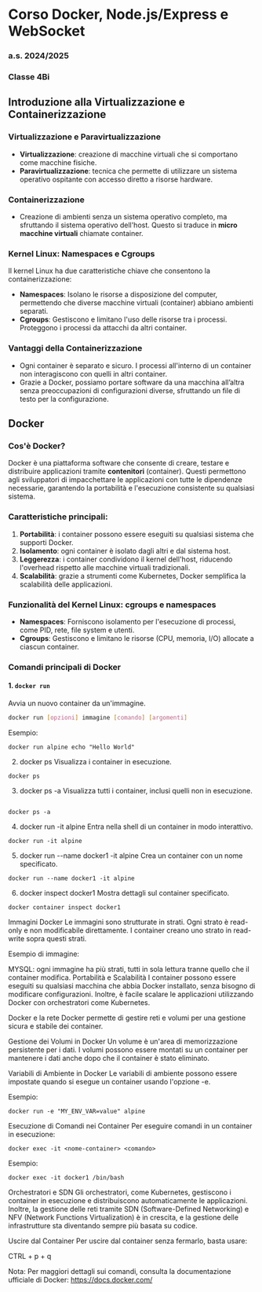 # Corso Docker, Node.js/Express e WebSocket
### a.s. 2024/2025
### Classe 4Bi

## Introduzione alla Virtualizzazione e Containerizzazione

### Virtualizzazione e Paravirtualizzazione

- **Virtualizzazione**: creazione di macchine virtuali che si comportano come macchine fisiche.
- **Paravirtualizzazione**: tecnica che permette di utilizzare un sistema operativo ospitante con accesso diretto a risorse hardware.

### Containerizzazione
- Creazione di ambienti senza un sistema operativo completo, ma sfruttando il sistema operativo dell'host. Questo si traduce in **micro macchine virtuali** chiamate container.

### Kernel Linux: Namespaces e Cgroups

Il kernel Linux ha due caratteristiche chiave che consentono la containerizzazione:
- **Namespaces**: Isolano le risorse a disposizione del computer, permettendo che diverse macchine virtuali (container) abbiano ambienti separati.
- **Cgroups**: Gestiscono e limitano l'uso delle risorse tra i processi. Proteggono i processi da attacchi da altri container.

### Vantaggi della Containerizzazione
- Ogni container è separato e sicuro. I processi all'interno di un container non interagiscono con quelli in altri container.
- Grazie a Docker, possiamo portare software da una macchina all’altra senza preoccupazioni di configurazioni diverse, sfruttando un file di testo per la configurazione.

## Docker

### Cos'è Docker?
Docker è una piattaforma software che consente di creare, testare e distribuire applicazioni tramite **contenitori** (container). Questi permettono agli sviluppatori di impacchettare le applicazioni con tutte le dipendenze necessarie, garantendo la portabilità e l'esecuzione consistente su qualsiasi sistema.

### Caratteristiche principali:
1. **Portabilità**: i container possono essere eseguiti su qualsiasi sistema che supporti Docker.
2. **Isolamento**: ogni container è isolato dagli altri e dal sistema host.
3. **Leggerezza**: i container condividono il kernel dell'host, riducendo l'overhead rispetto alle macchine virtuali tradizionali.
4. **Scalabilità**: grazie a strumenti come Kubernetes, Docker semplifica la scalabilità delle applicazioni.

### Funzionalità del Kernel Linux: cgroups e namespaces
- **Namespaces**: Forniscono isolamento per l'esecuzione di processi, come PID, rete, file system e utenti.
- **Cgroups**: Gestiscono e limitano le risorse (CPU, memoria, I/O) allocate a ciascun container.

### Comandi principali di Docker

#### 1. `docker run`
Avvia un nuovo container da un'immagine.
```bash
docker run [opzioni] immagine [comando] [argomenti]
```

Esempio:
```
docker run alpine echo "Hello World"
```

2. docker ps
Visualizza i container in esecuzione.
```
docker ps
```

3. docker ps -a
Visualizza tutti i container, inclusi quelli non in esecuzione.
```

docker ps -a
```

4. docker run -it alpine
Entra nella shell di un container in modo interattivo.
```
docker run -it alpine
```

5. docker run --name docker1 -it alpine
Crea un container con un nome specificato.
```
docker run --name docker1 -it alpine
```

6. docker inspect docker1
Mostra dettagli sul container specificato.
```
docker container inspect docker1
```

Immagini Docker
Le immagini sono strutturate in strati. Ogni strato è read-only e non modificabile direttamente. I container creano uno strato in read-write sopra questi strati.

Esempio di immagine:

MYSQL: ogni immagine ha più strati, tutti in sola lettura tranne quello che il container modifica.
Portabilità e Scalabilità
I container possono essere eseguiti su qualsiasi macchina che abbia Docker installato, senza bisogno di modificare configurazioni. Inoltre, è facile scalare le applicazioni utilizzando Docker con orchestratori come Kubernetes.

Docker e la rete
Docker permette di gestire reti e volumi per una gestione sicura e stabile dei container.

Gestione dei Volumi in Docker
Un volume è un'area di memorizzazione persistente per i dati. I volumi possono essere montati su un container per mantenere i dati anche dopo che il container è stato eliminato.

Variabili di Ambiente in Docker
Le variabili di ambiente possono essere impostate quando si esegue un container usando l'opzione -e.

Esempio:
```
docker run -e "MY_ENV_VAR=value" alpine
```

Esecuzione di Comandi nei Container
Per eseguire comandi in un container in esecuzione:
```
docker exec -it <nome-container> <comando>
```

Esempio:
```
docker exec -it docker1 /bin/bash
```

Orchestratori e SDN
Gli orchestratori, come Kubernetes, gestiscono i container in esecuzione e distribuiscono automaticamente le applicazioni. Inoltre, la gestione delle reti tramite SDN (Software-Defined Networking) e NFV (Network Functions Virtualization) è in crescita, e la gestione delle infrastrutture sta diventando sempre più basata su codice.

Uscire dal Container
Per uscire dal container senza fermarlo, basta usare:

CTRL + p + q

Nota: Per maggiori dettagli sui comandi, consulta la documentazione ufficiale di Docker: https://docs.docker.com/
